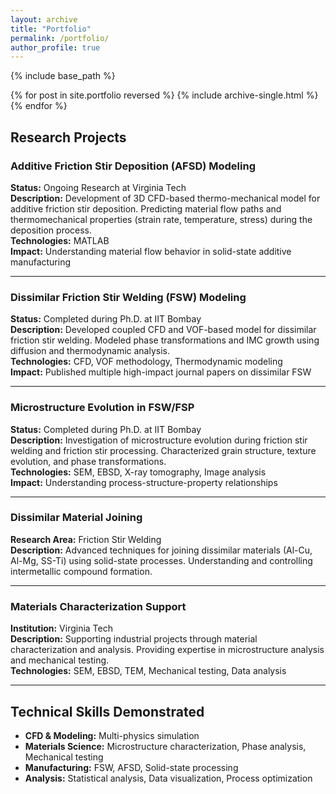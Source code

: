 ```yaml
---
layout: archive
title: "Portfolio"
permalink: /portfolio/
author_profile: true
---
```


{% include base_path %}

{% for post in site.portfolio reversed %}
  {% include archive-single.html %}
{% endfor %}

## Research Projects

### Additive Friction Stir Deposition (AFSD) Modeling
**Status:** Ongoing Research at Virginia Tech  
**Description:** Development of 3D CFD-based thermo-mechanical model for additive friction stir deposition. Predicting material flow paths and thermomechanical properties (strain rate, temperature, stress) during the deposition process.  
**Technologies:**  MATLAB  
**Impact:** Understanding material flow behavior in solid-state additive manufacturing

---

### Dissimilar Friction Stir Welding (FSW) Modeling
**Status:** Completed during Ph.D. at IIT Bombay  
**Description:** Developed coupled CFD and VOF-based model for dissimilar friction stir welding. Modeled phase transformations and IMC growth using diffusion and thermodynamic analysis.  
**Technologies:** CFD, VOF methodology, Thermodynamic modeling             
**Impact:** Published multiple high-impact journal papers on dissimilar FSW

---

### Microstructure Evolution in FSW/FSP
**Status:** Completed during Ph.D. at IIT Bombay  
**Description:** Investigation of microstructure evolution during friction stir welding and friction stir processing. Characterized grain structure, texture evolution, and phase transformations.  
**Technologies:** SEM, EBSD, X-ray tomography, Image analysis  
**Impact:** Understanding process-structure-property relationships

---

### Dissimilar Material Joining
**Research Area:** Friction Stir Welding  
**Description:** Advanced techniques for joining dissimilar materials (Al-Cu, Al-Mg, SS-Ti) using solid-state processes. Understanding and controlling intermetallic compound formation.

---

### Materials Characterization Support
**Institution:** Virginia Tech  
**Description:** Supporting industrial projects through material characterization and analysis. Providing expertise in microstructure analysis and mechanical testing.  
**Technologies:** SEM, EBSD, TEM, Mechanical testing, Data analysis

---

## Technical Skills Demonstrated

- **CFD & Modeling:** Multi-physics simulation
- **Materials Science:** Microstructure characterization, Phase analysis, Mechanical testing
- **Manufacturing:** FSW, AFSD, Solid-state processing
- **Analysis:** Statistical analysis, Data visualization, Process optimization 
